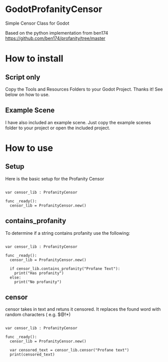# GodotProfanityCensor
Simple Censor Class for Godot

Based on the python implementation from ben174 https://github.com/ben174/profanity/tree/master

# How to install

## Script only

Copy the Tools and Resources Folders to your Godot Project. Thanks it! See below on how to use.

## Example Scene

I have also included an example scene. Just copy the example scenes folder to your project or open the included project.

# How to use

## Setup

Here is the basic setup for the Profanity Censor

``` GDScript

var censor_lib : ProfanityCensor

func _ready():
  censor_lib = ProfanityCensor.new()

```

## contains_profanity

To determine if a string contains profanity use the following:

``` GDScript

var censor_lib : ProfanityCensor

func _ready():
  censor_lib = ProfanityCensor.new()

  if censor_lib.contains_profanity("Profane Text"):
    print("Has profanity")
  else:
    print("No profanity")

```

## censor

censor takes in text and retuns it censored. It replaces the found word with random characters ( e.g. $@!*)

``` GDScript

var censor_lib : ProfanityCensor

func _ready():
  censor_lib = ProfanityCensor.new()

  var censored_text = censor_lib.censor("Profane text")
  print(censored_text)

```
